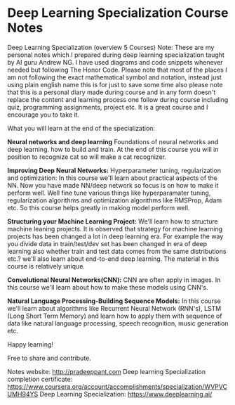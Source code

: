 # Deep Learning Specialization Course Notes


Deep Learning Specialization (overview 5 Courses)
Note: These are my personal notes which I prepared during deep learning specialization taught by AI guru Andrew NG. I have used diagrams and code snippets whenever needed but following The Honor Code. Please note that most of the places I am not following the exact mathematical symbol and notation, instead just using plain english name this is for just to save some time also please note that this is a personal diary made during course and in any form doesn't replace the content and learning process one follow during course including quiz, programming assignments, project etc. It is a great course and I encourage you to take it. 

What you will learn at the end of the specialization:

**Neural networks and deep learning** 
Foundations of neural networks and deep learning. how to build and train. At the end of this course you will in position to recognize cat so will make a cat recognizer.

**Improving Deep Neural Networks:**
Hyperparameter tuning, regularization and optimization: In this course we'll learn about practical aspects of the NN. Now you have made NN/deep network so focus is on how to make it perform well. Well fine tune various things like hyperparamater tuning, regularization algorithms and optimization algorithms like RMSProp, Adam etc. So this course helps greatly in making model perform well.

**Structuring your Machine Learning Project:**
We'll learn how to structure machine leaning projects. It is observed that strategy for machine learning projects has been changed a lot in deep learning era. For example the way you divide data in train/test/dev set has been changed in era of deep learning also whether train and test data comes from the same distributions etc.? we'll also learn about end-to-end deep learning. The material in this course is relatively unique. 

**Convolutional Neural Networks(CNN):**
CNN are often apply in images. In this course we'll learn about how to make these models using CNN's.

**Natural Language Processing-Building Sequence Models:**
In this course we'll learn about algorithms like Recurrent Neural Network (RNN's), LSTM (Long Short Term Memory) and learn how to apply them with sequence of data like natural language processing, speech recognition, music generation etc.

Happy learning!

Free to share and contribute.



Notes website: http://pradeeppant.com
Deep learning Specialization completion certificate: https://www.coursera.org/account/accomplishments/specialization/WVPVCUMH94YS
Deep Learning Specialization: https://www.deeplearning.ai/